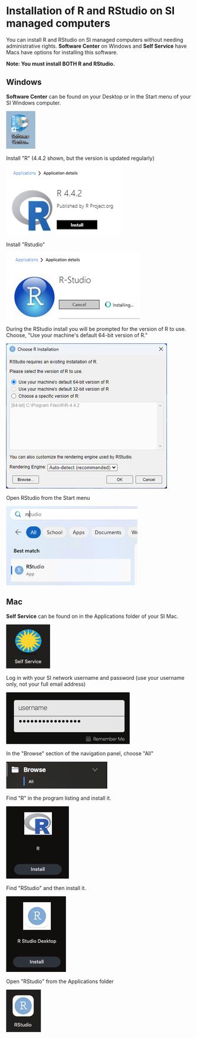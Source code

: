 # Installation of R and RStudio on SI managed computers

You can install R and RStudio on SI managed computers without needing administrative rights. **Software Center** on Windows and **Self Service** have Macs have options for installing this software.

**Note: You must install BOTH R and RStudio.**

## Windows

**Software Center** can be found on your Desktop or in the Start menu of your SI Windows computer.

![Software center icon](images/software-center-icon.png)

Install "R" (4.4.2 shown, but the version is updated regularly)

![R install option](images/software-center-R.png)

Install "Rstudio" 

![R install option](images/software-center-RStudio.png)

During the RStudio install you will be prompted for the version of R to use. Choose, "Use your machine's default 64-bit version of R."
  
![Choose R version](images/RStudio-choose-install.png)

Open RStudio from the Start menu

![Windows start menu with RStudio shown](images/windows-start-rstudio.png)

## Mac

**Self Service** can be found on in the Applications folder of your SI Mac.

![Self Service icon](images/self-service-icon.png)

Log in with your SI network username and password (use your username only, not your full email address)

![Log on screen for Self Service](images/self-service-login.png)

In the "Browse" section of the navigation panel, choose "All"

![All selected in Browse menu](images/self-service-browse-all.png)

Find "R" in the program listing and install it.

![R icon with install button](images/self-service-R.png)

Find "RStudio" and then install it.

![RStudio icon with install button](images/self-service-RStudio.png)

Open "RStudio" from the Applications folder

![RStudio icon on a Mac](images/mac-rstudio-icon.png)